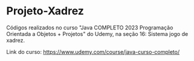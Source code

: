 # Projeto-Xadrez

Códigos realizados no curso "Java COMPLETO 2023 Programação Orientada a Objetos + Projetos" do Udemy, na seção 16: Sistema jogo de xadrez.

Link do curso: https://www.udemy.com/course/java-curso-completo/
